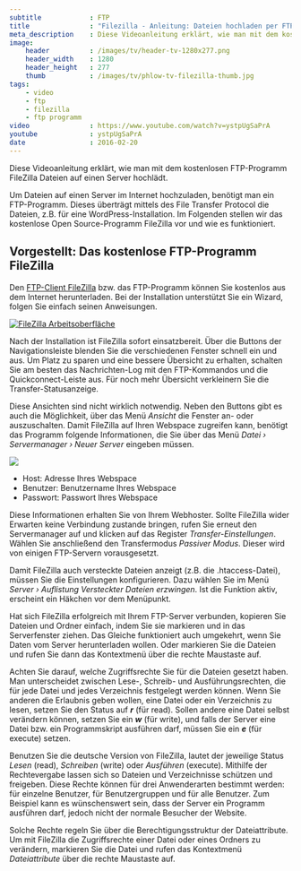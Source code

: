 ```yaml
---
subtitle            : FTP
title               : "Filezilla - Anleitung: Dateien hochladen per FTP-Programm"
meta_description    : Diese Videoanleitung erklärt, wie man mit dem kostenlosen FTP-Programm FileZilla  Dateien auf einen Server hochlädt.
image:
    header          : /images/tv/header-tv-1280x277.png
    header_width    : 1280
    header_height   : 277
    thumb           : /images/tv/phlow-tv-filezilla-thumb.jpg
tags:
    - video
    - ftp
    - filezilla
    - ftp programm
video               : https://www.youtube.com/watch?v=ystpUgSaPrA
youtube             : ystpUgSaPrA
date                : 2016-02-20
---
```

Diese Videoanleitung erklärt, wie man mit dem kostenlosen FTP-Programm FileZilla  Dateien auf einen Server hochlädt.
<!--more-->

Um Dateien auf einen Server im Internet hochzuladen, benötigt man ein FTP-Programm. Dieses überträgt mittels des File Transfer Protocol die Dateien, z.B. für eine WordPress-Installation. Im Folgenden stellen wir das kostenlose Open Source-Programm FileZilla vor und wie es funktioniert.

## Vorgestellt: Das kostenlose FTP-Programm FileZilla

Den [FTP-Client FileZilla][1] bzw. das FTP-Programm können Sie kostenlos aus dem Internet herunterladen. Bei der Installation unterstützt Sie ein Wizard, folgen Sie einfach seinen Anweisungen.

[![FileZilla Arbeitsoberfläche](/images/tv/video-filezilla-arbeitsoberflaeche.png)][2]

Nach der Installation ist FileZilla sofort einsatzbereit. Über die Buttons der Navigationsleiste blenden Sie die verschiedenen Fenster schnell ein und aus. Um Platz zu sparen und eine bessere Übersicht zu erhalten, schalten Sie am besten das Nachrichten-Log mit den FTP-Kommandos und die Quickconnect-Leiste aus. Für noch mehr Übersicht verkleinern Sie die Transfer-Statusanzeige.

Diese Ansichten sind nicht wirklich notwendig. Neben den Buttons gibt es auch die Möglichkeit, über das Menü *Ansicht* die Fenster an- oder auszuschalten. Damit FileZilla auf Ihren Webspace zugreifen kann, benötigt das Programm folgende Informationen, die Sie über das Menü *Datei › Servermanager › Neuer Server* eingeben müssen.

![](/images/tv/video-filezilla-ftp-einstellungen.png)

* Host: Adresse Ihres Webspace
* Benutzer: Benutzername Ihres Webspace
* Passwort: Passwort Ihres Webspace

Diese Informationen erhalten Sie von Ihrem Webhoster. Sollte FileZilla wider Erwarten keine Verbindung zustande bringen, rufen Sie erneut den Servermanager auf und klicken auf das Register *Transfer-Einstellungen*. Wählen Sie anschließend den Transfermodus *Passiver Modus*. Dieser wird von einigen FTP-Servern vorausgesetzt.

Damit FileZilla auch versteckte Dateien anzeigt (z.B. die .htaccess-Datei), müssen Sie die Einstellungen konfigurieren. Dazu wählen Sie im Menü *Server › Auflistung Versteckter Dateien erzwingen*. Ist die Funktion aktiv, erscheint ein Häkchen vor dem Menüpunkt.

Hat sich FileZilla erfolgreich mit Ihrem FTP-Server verbunden, kopieren Sie Dateien und Ordner einfach, indem Sie sie markieren und in das Serverfenster ziehen. Das Gleiche funktioniert auch umgekehrt, wenn Sie Daten vom Server herunterladen wollen. Oder markieren Sie die Dateien und rufen Sie dann das Kontextmenü über die rechte Maustaste auf.

Achten Sie darauf, welche Zugriffsrechte Sie für die Dateien gesetzt haben. Man unterscheidet zwischen Lese-, Schreib- und Ausführungsrechten, die für jede Datei und jedes Verzeichnis festgelegt werden können. Wenn Sie anderen die Erlaubnis geben wollen, eine Datei oder ein Verzeichnis zu lesen, setzen Sie den Status auf ***r*** (für read). Sollen andere eine Datei selbst verändern können, setzen Sie ein ***w*** (für write), und falls der Server eine Datei bzw. ein Programmskript ausführen darf, müssen Sie ein ***e*** (für execute) setzen.

Benutzen Sie die deutsche Version von FileZilla, lautet der jeweilige Status *Lesen* (read), *Schreiben* (write) oder *Ausführen* (execute). Mithilfe der Rechtevergabe lassen sich so Dateien und Verzeichnisse schützen und freigeben. Diese Rechte können für drei Anwenderarten bestimmt werden: für einzelne Benutzer, für Benutzergruppen und für alle Benutzer. Zum Beispiel kann es wünschenswert sein, dass der Server ein Programm ausführen darf, jedoch nicht der normale Besucher der Website.

Solche Rechte regeln Sie über die Berechtigungsstruktur der Dateiattribute. Um mit FileZilla die Zugriffsrechte einer Datei oder eines Ordners zu verändern, markieren Sie die Datei und rufen das Kontextmenü *Dateiattribute* über die rechte Maustaste auf. 



 [1]: http://www.filezilla-project.org
 [2]: /images/tv/video-filezilla-arbeitsoberflaeche.png
